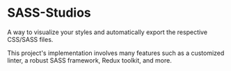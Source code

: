 # SASS-Studios

A way to visualize your styles and automatically export the respective CSS/SASS files.

This project's implementation involves many features such as a customized linter, a robust SASS framework, Redux toolkit, and more.
